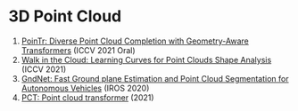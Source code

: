 # 3D Point Cloud
1. [PoinTr: Diverse Point Cloud Completion with Geometry-Aware Transformers](https://arxiv.org/abs/2108.08839) (ICCV 2021 Oral)
2. [Walk in the Cloud: Learning Curves for Point Clouds Shape Analysis](https://arxiv.org/abs/2105.01288) (ICCV 2021)
3. [GndNet: Fast Ground plane Estimation and Point Cloud Segmentation for Autonomous Vehicles](https://hal.inria.fr/hal-02927350/document) (IROS 2020)
4. [PCT: Point cloud transformer](https://arxiv.org/abs/2012.09688) (2021)
